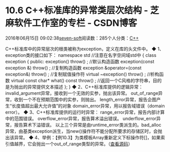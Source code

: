 
# 10.6 C++标准库的异常类层次结构 -  芝麻软件工作室的专栏 - CSDN博客


2016年06月15日 09:02:38[seven-soft](https://me.csdn.net/softn)阅读数：285个人分类：[C++																](https://blog.csdn.net/softn/article/category/6266511)



C++标准库中的异常层次的根类被称为exception，定义在库的头文件<exception>中。
◆ 1、exception类的接口如下：
namespace std //注意在名字空间域std中
{
class exception
{
public:
exception() throw() ; //默认构造函数
exception(const exception &) throw() ; //复制构造函数
exception &operator=(const exception&) throw() ;
//复制赋值操作符
virtual ~exception() throw() ; //析构函数
virtual const char* what() const throw() ;
//返回一个C风格的字符串，目的是为抛出的异常提供文本描述
};
}
◆ 2、C++标准库提供的逻辑异常：
invalid_argument异常，接收到一个无效的实参，抛出该异常。
out_of_range异常，收到一个不在预期范围中的实参，则抛出。
length_error异常，报告企图产生“长度值超出最大允许值”的对象
domain_error异常，用以报告域错误（domain error）。
◆ 3、C++标准库提供的运行时异常：
range_error异常，报告内部计算中的范围错误。
overflow_error异常，报告算术溢出错误。
underflow_error异常，报告算术下溢错误。
以上三个异常是由runtime_error类派生的。bad_alloc异常，由基类exception派生，当new()操作符不能分配所要求的存储区时，会抛出该异常。
◆ 4、举例：【例10.3】为类模板Array重新定义下标操作符[]，如果索引值越界，它会抛出一个out_of_range类型的异常。（[查看源码](http://www.weixueyuan.net/templets/default/cpp/Ex10_3.txt)）


